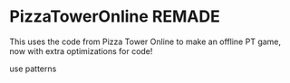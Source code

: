 # PizzaTowerOnline REMADE
This uses the code from Pizza Tower Online to make an offline PT game, now with extra optimizations for code!

use patterns
